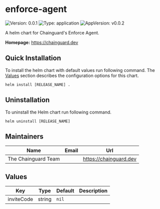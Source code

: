 # enforce-agent

<!-- This README.md is generated. Please edit README.md.gotmpl -->

![Version: 0.0.1](https://img.shields.io/badge/Version-0.0.1-informational?style=flat-square) ![Type: application](https://img.shields.io/badge/Type-application-informational?style=flat-square) ![AppVersion: v0.0.2](https://img.shields.io/badge/AppVersion-v0.0.2-informational?style=flat-square)

A helm chart for Chainguard's Enforce Agent.

**Homepage:** <https://chainguard.dev>

## Quick Installation

To install the helm chart with default values run following command.
The [Values](#Values) section describes the configuration options for this chart.

```shell
helm install [RELEASE_NAME] .
```

## Uninstallation

To uninstall the Helm chart run following command.

```shell
helm uninstall [RELEASE_NAME]
```

## Maintainers

| Name | Email | Url |
| ---- | ------ | --- |
| The Chainguard Team |  | <https://chainguard.dev> |

## Values

| Key | Type | Default | Description |
|-----|------|---------|-------------|
| inviteCode | string | `nil` |  |
